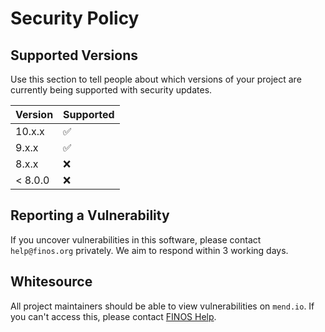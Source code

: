# Security Policy

## Supported Versions

Use this section to tell people about which versions of your project are
currently being supported with security updates.

| Version | Supported          |
| ------- | ------------------ |
| 10.x.x   | :white_check_mark: |
| 9.x.x   | :white_check_mark: |
| 8.x.x   | :x: |
| < 8.0.0 | :x:                |

## Reporting a Vulnerability

If you uncover vulnerabilities in this software, please contact `help@finos.org` privately.  We aim to respond within 3 working days.

## Whitesource

All project maintainers should be able to view vulnerabilities on `mend.io`.  If you can't access this, please contact [FINOS Help](mailto:help@finos.org).
